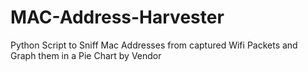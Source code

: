 # MAC-Address-Harvester
Python Script to Sniff Mac Addresses from captured Wifi Packets and Graph them in a Pie Chart by Vendor
